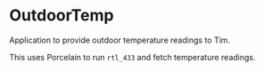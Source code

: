 # OutdoorTemp

Application to provide outdoor temperature readings to Tim.

This uses Porcelain to run `rtl_433` and fetch temperature readings.
